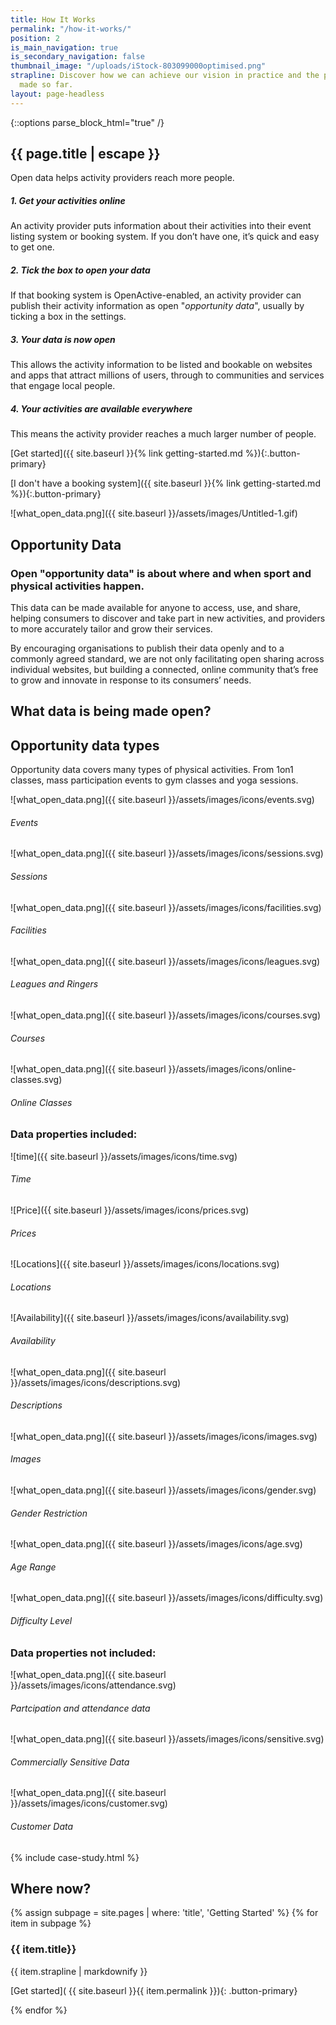 ```yaml
---
title: How It Works
permalink: "/how-it-works/"
position: 2
is_main_navigation: true
is_secondary_navigation: false
thumbnail_image: "/uploads/iStock-803099000optimised.png"
strapline: Discover how we can achieve our vision in practice and the progress we’ve
  made so far.
layout: page-headless
---
```


{::options parse_block_html="true" /}


<!--  ---------------->
<!-- HERO BLOCK -->
<!--  ---------------->


<article class="how-work-hero">
<div class="inner">


# {{ page.title | escape }}

Open data helps activity providers reach more people.

##### 1. Get your activities online
An activity provider puts information about their activities into their event listing system or booking system. If you don’t have one, it’s quick and easy to get one.

##### 2. Tick the box to open your data
If that booking system is OpenActive-enabled, an activity provider can publish their activity information as open "*opportunity data*", usually by ticking a box in the settings.

##### 3. Your data is now open
This allows the activity information to be listed and bookable on websites and apps that attract millions of users, through to communities and services that engage local people.

##### 4. Your activities are available everywhere
This means the activity provider reaches a much larger number of people.

[Get started]({{ site.baseurl }}{% link getting-started.md %}){:.button-primary}

[I don't have a booking system]({{ site.baseurl }}{% link getting-started.md %}){:.button-primary}

</div>
<div class="inner">

<div class="diagram">

<!-- ![what_open_data.png]({{ site.baseurl }}/assets/images/icons/eco-1.svg) -->
<!-- ![what_open_data.png]({{ site.baseurl }}/assets/images/icons/eco-2.svg) -->
<!-- ![what_open_data.png]({{ site.baseurl }}/assets/images/icons/eco-3.svg) -->
<!-- ![what_open_data.png]({{ site.baseurl }}/assets/images/icons/eco-4.svg) -->


![what_open_data.png]({{ site.baseurl }}/assets/images/Untitled-1.gif)




</div>
<!-- <div class="diagram-caption"> -->

<!-- ###### Your Activities -->

<!-- ###### Your Booking System -->

<!-- ###### Many Apps & Services -->

<!-- ###### Many More People -->


<!-- </div> -->

</div>

</article>


<article class="title-row invert">
<h2 class="sub-heading-two">Opportunity Data</h2>
<div class="one">

### Open "opportunity data" is about where and when sport and physical activities happen.
This data can be made available for anyone to access, use, and share, helping consumers to discover and take part in new activities, and providers to more accurately tailor and grow their services.

By encouraging organisations to publish their data openly and to a commonly agreed standard, we are not only facilitating open sharing across individual websites, but building a connected, online community that’s free to grow and innovate in response to its consumers’ needs.

</div>

</article>



<!--  ---------------->
<!-- WHAT IS OPPORTUNITY DATA -->
<!--  ---------------->
<article class="what-data title-row">
<h2 class="sub-heading-two">What data is being made open?</h2>
<div class="one types">

<div class="title">

## Opportunity data types
Opportunity data covers many types of physical activities. From 1on1 classes, mass participation events to gym classes and yoga sessions.

</div>

<div class="types-inner">
<div>

![what_open_data.png]({{ site.baseurl }}/assets/images/icons/events.svg)
###### Events

</div>
<div>

![what_open_data.png]({{ site.baseurl }}/assets/images/icons/sessions.svg)
###### Sessions

</div>
<div>

![what_open_data.png]({{ site.baseurl }}/assets/images/icons/facilities.svg)
###### Facilities

</div>
<div>

![what_open_data.png]({{ site.baseurl }}/assets/images/icons/leagues.svg)
###### Leagues and Ringers

</div>
<div>

![what_open_data.png]({{ site.baseurl }}/assets/images/icons/courses.svg)
###### Courses

</div>
<div>

![what_open_data.png]({{ site.baseurl }}/assets/images/icons/online-classes.svg)
###### Online Classes

</div>
</div>


</div>

<div class="one properties">

<div class="title">

### Data properties included:

</div>

<div class="properties-inner">
<div>

![time]({{ site.baseurl }}/assets/images/icons/time.svg)
###### Time

</div>
<div>

![Price]({{ site.baseurl }}/assets/images/icons/prices.svg)
###### Prices

</div>
<div>

![Locations]({{ site.baseurl }}/assets/images/icons/locations.svg)
###### Locations

</div>
<div>

![Availability]({{ site.baseurl }}/assets/images/icons/availability.svg)
###### Availability

</div>
<div>

![what_open_data.png]({{ site.baseurl }}/assets/images/icons/descriptions.svg)
###### Descriptions

</div>
<div>

![what_open_data.png]({{ site.baseurl }}/assets/images/icons/images.svg)
###### Images

</div>
<div>

![what_open_data.png]({{ site.baseurl }}/assets/images/icons/gender.svg)
###### Gender Restriction

</div>
<div>

![what_open_data.png]({{ site.baseurl }}/assets/images/icons/age.svg)
###### Age Range

</div>
<div>

![what_open_data.png]({{ site.baseurl }}/assets/images/icons/difficulty.svg)
###### Difficulty Level

</div>
</div>


</div>

<div class="one not-included">

<div class="title">

### Data properties not included:

</div>

<div class="not-included-inner">
<div>

![what_open_data.png]({{ site.baseurl }}/assets/images/icons/attendance.svg)
###### Partcipation and attendance data

</div>
<div>

![what_open_data.png]({{ site.baseurl }}/assets/images/icons/sensitive.svg)
###### Commercially Sensitive Data

</div>
<div>

![what_open_data.png]({{ site.baseurl }}/assets/images/icons/customer.svg)
###### Customer Data

</div>

</div>
</div>
</article>


<!--  ---------------->
<!-- WHAT ARE THE BENEFITS -->
<!--  ---------------->
<!-- <article class="title-row"> -->
<!-- <h2 class="sub-heading-two">What are the benefits?</h2> -->
<!-- <div class="one subgrid"> -->
<!-- <div class="three "> -->


<!-- #### Sport and Physical Activity Providers -->

<!-- * With open data publishing, your services and events can be shared everywhere, from high-traffic apps to community-driven pages. -->
<!-- * Improve data skills and understanding within your organisation and harness technology to benefit your business. -->
<!-- * Drive innovation, and collaborate with OpenActive to revolutionise the sector. -->

<!-- </div> -->
<!-- <div class="three"> -->

<!-- #### Data Users and Developers -->

<!-- * Harness open and accessible data from across the sport and physical sector. -->
<!-- * Use data to help develop new products and enhance existing services to get people more active. -->
<!-- * Be at the cutting edge of shaping consistent data standards and growing engagement with data publishers. -->

<!-- </div> -->

<!-- <div class="three"> -->

<!-- #### Influential Organisations -->

<!-- * Build engagement in sport and physical activities by improving the reach and visibility of services nationwide. -->
<!-- * Support new members of OpenActive by showing them how publishing open data can help them improve and grow their activities. -->
<!-- * Improve data skills and understanding within your organisation and harness technology to benefit your business. -->
<!-- * Provide members with the opportunity to join our community and shape the initiative. -->


<!-- </div> -->
<!-- </div> -->
<!-- </article> -->

<!--  ---------------->
<!-- CASE STUDIES BLOCK -->
<!--  ---------------->
<article class="title-row">
{% include case-study.html %}
</article>

<!--  ---------------->
<!-- GETTING STARTED TO ACTION -->
<!--  ---------------->
<article class="call_to_action--full-width">
<h2 class="sub-heading-two">Where now?</h2>
<div class="one">

{% assign subpage = site.pages | where: 'title', 'Getting Started' %}
{% for item in subpage %}
### {{ item.title}}
{{ item.strapline | markdownify }}

[Get started]( {{ site.baseurl }}{{ item.permalink }}){: .button-primary}

</div>
<figure>
<div class="mask"></div>
<div class="image" style="background: url({{ site.baseurl }}{{ item.thumbnail_image }})center center / cover no-repeat;"></div>
</figure>
{% endfor %}
</article>
